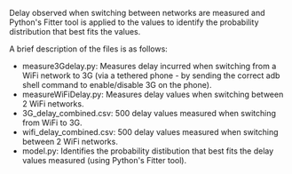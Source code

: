 Delay observed when switching between networks are measured and Python's Fitter tool is applied to the values to identify the probability distribution that best fits the values.

A brief description of the files is as follows:
* measure3Gdelay.py: Measures delay incurred when switching from a WiFi network to 3G (via a tethered phone - by sending the correct adb shell command to enable/disable 3G on the phone).
* measureWiFiDelay.py: Measures delay values when switching between 2 WiFi networks.
* 3G_delay_combined.csv: 500 delay values measured when switching from WiFi to 3G.
* wifi_delay_combined.csv: 500 delay values measured when switching between 2 WiFi networks.
* model.py: Identifies the probability distibution that best fits the delay values measured (using Python's Fitter tool). 
